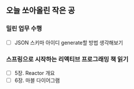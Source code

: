 ## 오늘 쏘아올린 작은 공

### 밀린 업무 수행
- [ ] JSON 스키마 아이디 generate할 방법 생각해보기

### 스프링으로 시작하는 리액티브 프로그래밍 책 읽기
- [ ] 5장. Reactor 개요
- [ ] 6장. 마블 다이어그램
